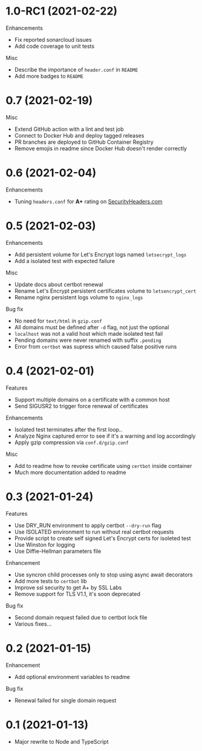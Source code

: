 # 1.0-RC1 (2021-02-22)

Enhancements

- Fix reported sonarcloud issues
- Add code coverage to unit tests

Misc

- Describe the importance of `header.conf` in `README`
- Add more badges to `README`

# 0.7 (2021-02-19)

Misc

- Extend GitHub action with a lint and test job
- Connect to Docker Hub and deploy tagged releases
- PR branches are deployed to GitHub Container Registry
- Remove emojis in readme since Docker Hub doesn't render correctly

# 0.6 (2021-02-04)

Enhancements

- Tuning `headers.conf` for **A+** rating on [SecurityHeaders.com](https://securityheaders.com)

# 0.5 (2021-02-03)

Enhancements

- Add persistent volume for Let's Encrypt logs named `letsecrypt_logs`
- Add a isolated test with expected failure

Misc

- Update docs about certbot renewal
- Rename Let's Encrypt persistent certificates volume to `letsencrypt_cert`
- Rename nginx persistent logs volume to `nginx_logs`

Bug fix

- No need for `text/html` in `gzip.conf`
- All domains must be defined after `-d` flag, not just the optional
- `localhost` was not a valid host which made isolated test fail
- Pending domains were never renamed with suffix `.pending`
- Error from `certbot` was supress which caused false positive runs

# 0.4 (2021-02-01)

Features

- Support multiple domains on a certificate with a common host
- Send SIGUSR2 to trigger force renewal of certificates

Enhancements

- Isolated test terminates after the first loop..
- Analyze Nginx captured error to see if it's a warning and log accordingly
- Apply gzip compression via `conf.d/gzip.conf`

Misc

- Add to readme how to revoke certificate using `certbot` inside container
- Much more documentation added to readme

# 0.3 (2021-01-24)

Features

- Use DRY_RUN environment to apply certbot `--dry-run` flag
- Use ISOLATED environment to run without real certbot requests
- Provide script to create self signed Let's Encrypt certs for isoleted test
- Use Winston for logging
- Use Diffie-Hellman parameters file

Enhancement

- Use syncron child processes only to stop using async await decorators
- Add more tests to `certbot` lib
- Improve ssl security to get A+ by SSL Labs
- Remove support for TLS V1.1, it's soon deprecated

Bug fix

- Second domain request failed due to certbot lock file
- Various fixes...

# 0.2 (2021-01-15)

Enhancement

- Add optional environment variables to readme

Bug fix

- Renewal failed for single domain request

# 0.1 (2021-01-13)

- Major rewrite to Node and TypeScript
